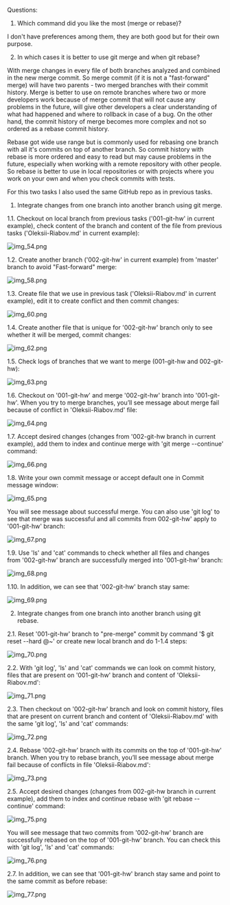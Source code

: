 

Questions:
1. Which command did you like the most (merge or rebase)?

I don't have preferences among them, they are both good but for their own purpose.

2. In which cases it is better to use git merge and when git rebase?

With merge changes in every file of both branches analyzed and combined in the new merge commit. So merge commit (if it is not a "fast-forward" merge) will have two parents - two merged branches with their commit history. Merge is better to use on remote branches where two or more developers work because of merge commit that will not cause any problems in the future, will give other developers a clear understanding of what had happened and where to rollback in case of a bug. On the other hand, the commit history of merge becomes more complex and not so ordered as a rebase commit history.

Rebase got wide use range but is commonly used for rebasing one branch with all it's commits on top of another branch. So commit history with rebase is more ordered and easy to read but may cause problems in the future, especially when working with a remote repository with other people. So rebase is better to use in local repositories or with projects where you work on your own and when you check commits with tests.

For this two tasks I also used the same GitHub repo as in previous tasks.
1. Integrate changes from one branch into another branch using git merge. 

1.1. Checkout on local branch from previous tasks ('001-git-hw' in current example), check content of the branch and  content of the file from previous tasks ('Oleksii-Riabov.md' in current example):

![img_54.png](img_54.png)

1.2. Create another branch ('002-git-hw' in current example) from 'master' branch to avoid "Fast-forward" merge:

![img_58.png](img_58.png)

1.3. Create file that we use in previous task ('Oleksii-Riabov.md' in current example), edit it to create conflict and then commit changes:

![img_60.png](img_60.png)

1.4. Create another file that is unique for '002-git-hw' branch only to see whether it will be merged, commit changes:

![img_62.png](img_62.png)

1.5. Check logs of branches that we want to merge (001-git-hw and 002-git-hw):

![img_63.png](img_63.png)

1.6. Checkout on '001-git-hw' and merge '002-git-hw' branch into '001-git-hw'. When you try to merge branches, you’ll see message about merge fail because of conflict in 'Oleksii-Riabov.md' file:

![img_64.png](img_64.png)

1.7. Accept desired changes (changes from '002-git-hw branch in current example), add them to index and continue merge with 'git merge --continue' command:

![img_66.png](img_66.png)

1.8. Write your own commit message or accept default one in Commit message window: 

![img_65.png](img_65.png)

You will see message about successful merge. You can also use 'git log' to see that merge was successful and all commits from 002-git-hw' apply to '001-git-hw' branch: 

![img_67.png](img_67.png)

1.9. Use 'ls' and 'cat' commands to check whether all files and changes from '002-git-hw' branch are successfully merged into '001-git-hw' branch:

![img_68.png](img_68.png)

1.10. In addition, we can see that '002-git-hw' branch stay same:

![img_69.png](img_69.png)


2. Integrate changes from one branch into another branch using git rebase.

2.1. Reset '001-git-hw' branch to "pre-merge" commit by command '$ git reset --hard @~' or create new local branch and do 1-1.4 steps:

![img_70.png](img_70.png)

2.2. With 'git log', 'ls' and 'cat' commands we can look on commit history, files that are present on '001-git-hw' branch and content of 'Oleksii-Riabov.md':

![img_71.png](img_71.png)

2.3. Then checkout on '002-git-hw' branch and look on commit history, files that are present on current branch and content of 'Oleksii-Riabov.md' with the same 'git log', 'ls' and 'cat' commands:

![img_72.png](img_72.png)

2.4. Rebase '002-git-hw' branch with its commits on the top of '001-git-hw' branch. When you try to rebase branch, you’ll see message about merge fail because of conflicts in file 'Oleksii-Riabov.md':

![img_73.png](img_73.png)

2.5. Accept desired changes (changes from 002-git-hw branch in current example), add them to index and continue rebase with 'git rebase --continue' command:

![img_75.png](img_75.png)

You will see message that two commits from '002-git-hw' branch are successfully rebased on the top of '001-git-hw' branch. You can check this with 'git log', 'ls' and 'cat' commands:

![img_76.png](img_76.png)

2.7. In addition, we can see that '001-git-hw' branch stay same and point to the same commit as before rebase:

![img_77.png](img_77.png)
